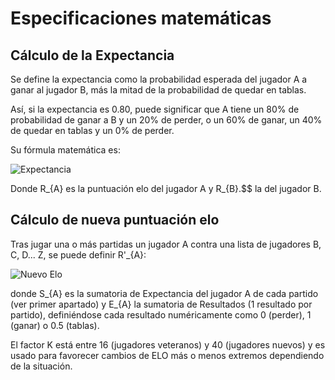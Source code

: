 # Especificaciones matemáticas

## Cálculo de la Expectancia

Se define la expectancia como la probabilidad esperada del jugador A a ganar al jugador B, más la mitad de la probabilidad de quedar en tablas.

Así, si la expectancia es 0.80, puede significar que A tiene un 80% de probabilidad de ganar a B y un 20% de perder, o un 60% de ganar, un 40% de quedar en tablas y un 0% de perder.

Su fórmula matemática es:

![Expectancia](https://wikimedia.org/api/rest_v1/media/math/render/svg/51346e1c65f857c0025647173ae48ddac904adcb)

Donde R_{A} es la puntuación elo del jugador A y R_{B}.$$ la del jugador B.


## Cálculo de nueva puntuación elo

Tras jugar una o más partidas un jugador A contra una lista de jugadores B, C, D... Z, se puede definir R'_{A}: 

![Nuevo Elo](https://wikimedia.org/api/rest_v1/media/math/render/svg/09a11111b433582eccbb22c740486264549d1129)

donde S_{A} es la sumatoria de Expectancia del jugador A de cada partido (ver primer apartado) y E_{A} la sumatoria de Resultados (1 resultado por partido), definiéndose cada resultado numéricamente como 0 (perder), 1 (ganar) o 0.5 (tablas).

El factor K está entre 16 (jugadores veteranos) y 40 (jugadores nuevos) y es usado para favorecer cambios de ELO más o menos extremos dependiendo de la situación.





